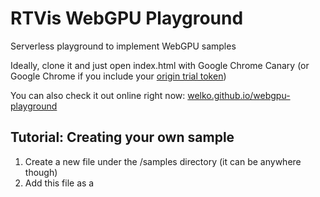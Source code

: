 # RTVis WebGPU Playground

Serverless playground to implement WebGPU samples

Ideally, clone it and just open index.html with Google Chrome Canary (or Google Chrome if you include your [origin trial token](https://developer.chrome.com/origintrials/#/register_trial/118219490218475521))

You can also check it out online right now: [welko.github.io/webgpu-playground](https://welko.github.io/webgpu-playground/)



## Tutorial: Creating your own sample

1) Create a new file under the /samples directory (it can be anywhere though)
2) Add this file as a <script> in index.html (look for \<!-- Samples go here! -->)
3) Now back to your new file, choose a unique name for your sample like "SomeCoolName" and register the sample by writing: SAMPLES.SomeCoolName = class extends Sample { ... }
4) Check the base class Sample at the end of the file main.js to see what functions you can use and override. Overriding the constructor is not recommended. The comments there should help
5) Check the existing samples under the /samples directory for nice ways to do things
6) If you wish to create a GUI for your sample in [ImGui](https://github.com/ocornut/imgui) fashion, you can! Have a look at gui/gui.js for the elements that are implemented. Create a window with `const window = new GUI.Window(...)` and add it to the workspace with `this.gui.add(window)`. this.gui is a GUI.Workspace
7) Enjoy



## WebGPU calls

The WebGPU calls outside of a sample are kept to a minimum, otherwise it would be easy to lose track of what's going on.
The few calls to WebGPU outside of samples are in main.js and they consist of the following:


### Initialization

navigator.gpu, requestAdapter, requestDevice, and getting the WebGPU context from the canvas. As of 10.08.2022 it looks like this:
```javascript
const gpu = navigator.gpu;
const adapter = gpu && await gpu.requestAdapter();
const device = adapter && await adapter.requestDevice();
const context = device && canvas.node.getContext("webgpu");
```


### Context configuration

This happens in the Sample class in the resize() function. This may be overriden inside a sample in case other configuration options should be used. In general, this should be enough though :)

As of 10.08.2022 it looks like this:
```javascript
this.context.configure({
  alphaMode: "opaque",
  device: this.device,
  format: this.context.getPreferredFormat(this.adapter), // TODO remove this WebGPU-DEPRECATED way of getting the preferred format
  //format: this.gpu.getPreferredCanvasFormat(), // TODO use this instead of the line above
  size: [width, height], // TODO remove this WebGPU-DEPRECATED parameter! The width and height of HTMLCanvasElement are now used
});
```
